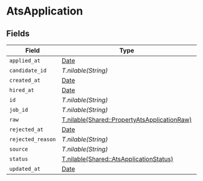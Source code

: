 # AtsApplication


## Fields

| Field                                                                                            | Type                                                                                             | Required                                                                                         | Description                                                                                      |
| ------------------------------------------------------------------------------------------------ | ------------------------------------------------------------------------------------------------ | ------------------------------------------------------------------------------------------------ | ------------------------------------------------------------------------------------------------ |
| `applied_at`                                                                                     | [Date](https://ruby-doc.org/stdlib-2.6.1/libdoc/date/rdoc/Date.html)                             | :heavy_minus_sign:                                                                               | N/A                                                                                              |
| `candidate_id`                                                                                   | *T.nilable(String)*                                                                              | :heavy_minus_sign:                                                                               | N/A                                                                                              |
| `created_at`                                                                                     | [Date](https://ruby-doc.org/stdlib-2.6.1/libdoc/date/rdoc/Date.html)                             | :heavy_minus_sign:                                                                               | N/A                                                                                              |
| `hired_at`                                                                                       | [Date](https://ruby-doc.org/stdlib-2.6.1/libdoc/date/rdoc/Date.html)                             | :heavy_minus_sign:                                                                               | N/A                                                                                              |
| `id`                                                                                             | *T.nilable(String)*                                                                              | :heavy_minus_sign:                                                                               | N/A                                                                                              |
| `job_id`                                                                                         | *T.nilable(String)*                                                                              | :heavy_minus_sign:                                                                               | N/A                                                                                              |
| `raw`                                                                                            | [T.nilable(Shared::PropertyAtsApplicationRaw)](../../models/shared/propertyatsapplicationraw.md) | :heavy_minus_sign:                                                                               | N/A                                                                                              |
| `rejected_at`                                                                                    | [Date](https://ruby-doc.org/stdlib-2.6.1/libdoc/date/rdoc/Date.html)                             | :heavy_minus_sign:                                                                               | N/A                                                                                              |
| `rejected_reason`                                                                                | *T.nilable(String)*                                                                              | :heavy_minus_sign:                                                                               | N/A                                                                                              |
| `source`                                                                                         | *T.nilable(String)*                                                                              | :heavy_minus_sign:                                                                               | N/A                                                                                              |
| `status`                                                                                         | [T.nilable(Shared::AtsApplicationStatus)](../../models/shared/atsapplicationstatus.md)           | :heavy_minus_sign:                                                                               | N/A                                                                                              |
| `updated_at`                                                                                     | [Date](https://ruby-doc.org/stdlib-2.6.1/libdoc/date/rdoc/Date.html)                             | :heavy_minus_sign:                                                                               | N/A                                                                                              |